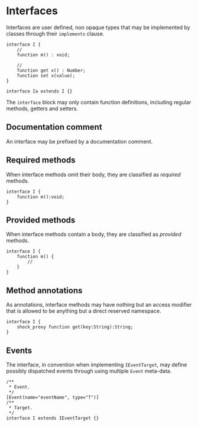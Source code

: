 # Interfaces

Interfaces are user defined, non opaque types that may be implemented by classes through their `implements` clause.

```
interface I {
    //
    function m() : void;

    //
    function get x() : Number;
    function set x(value);
}

interface Ia extends I {}
```

The `interface` block may only contain function definitions, including regular methods, getters and setters.

## Documentation comment

An interface may be prefixed by a documentation comment.

## Required methods

When interface methods omit their body, they are classified as *required* methods.

```
interface I {
    function m():void;
}
```

## Provided methods

When interface methods contain a body, they are classified as *provided* methods.

```
interface I {
    function m() {
        //
    }
}
```

## Method annotations

As annotations, interface methods may have nothing but an access modifier that is allowed to be anything but a direct reserved namespace.

```
interface I {
    shock_proxy function get(key:String):String;
}
```

## Events

The interface, in convention when implementing `IEventTarget`, may define possibly dispatched events through using multiple `Event` meta-data.

```
/**
 * Event.
 */
[Event(name="eventName", type="T")]
/**
 * Target.
 */
interface I extends IEventTarget {}
```